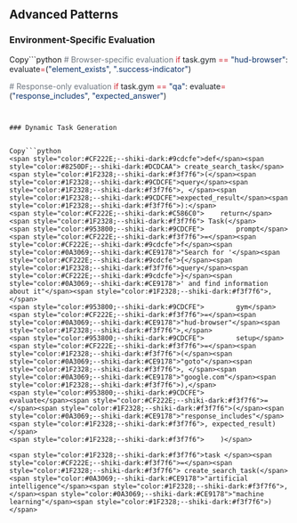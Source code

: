 ## Advanced Patterns



### ​Environment-Specific Evaluation


Copy```python
<span style="color:#6E7781;--shiki-dark:#6A9955"># Browser-specific evaluation</span>
<span style="color:#CF222E;--shiki-dark:#C586C0">if</span><span style="color:#1F2328;--shiki-dark:#f3f7f6"> task.gym </span><span style="color:#CF222E;--shiki-dark:#f3f7f6">==</span><span style="color:#0A3069;--shiki-dark:#CE9178"> "hud-browser"</span><span style="color:#1F2328;--shiki-dark:#f3f7f6">:</span>
<span style="color:#1F2328;--shiki-dark:#f3f7f6">    evaluate</span><span style="color:#CF222E;--shiki-dark:#f3f7f6">=</span><span style="color:#1F2328;--shiki-dark:#f3f7f6">(</span><span style="color:#0A3069;--shiki-dark:#CE9178">"element_exists"</span><span style="color:#1F2328;--shiki-dark:#f3f7f6">, </span><span style="color:#0A3069;--shiki-dark:#CE9178">".success-indicator"</span><span style="color:#1F2328;--shiki-dark:#f3f7f6">)</span>

<span style="color:#6E7781;--shiki-dark:#6A9955"># Response-only evaluation  </span>
<span style="color:#CF222E;--shiki-dark:#C586C0">if</span><span style="color:#1F2328;--shiki-dark:#f3f7f6"> task.gym </span><span style="color:#CF222E;--shiki-dark:#f3f7f6">==</span><span style="color:#0A3069;--shiki-dark:#CE9178"> "qa"</span><span style="color:#1F2328;--shiki-dark:#f3f7f6">:</span>
<span style="color:#1F2328;--shiki-dark:#f3f7f6">    evaluate</span><span style="color:#CF222E;--shiki-dark:#f3f7f6">=</span><span style="color:#1F2328;--shiki-dark:#f3f7f6">(</span><span style="color:#0A3069;--shiki-dark:#CE9178">"response_includes"</span><span style="color:#1F2328;--shiki-dark:#f3f7f6">, </span><span style="color:#0A3069;--shiki-dark:#CE9178">"expected_answer"</span><span style="color:#1F2328;--shiki-dark:#f3f7f6">)</span>
```


### ​Dynamic Task Generation


Copy```python
<span style="color:#CF222E;--shiki-dark:#9cdcfe">def</span><span style="color:#8250DF;--shiki-dark:#DCDCAA"> create_search_task</span><span style="color:#1F2328;--shiki-dark:#f3f7f6">(</span><span style="color:#1F2328;--shiki-dark:#9CDCFE">query</span><span style="color:#1F2328;--shiki-dark:#f3f7f6">, </span><span style="color:#1F2328;--shiki-dark:#9CDCFE">expected_result</span><span style="color:#1F2328;--shiki-dark:#f3f7f6">):</span>
<span style="color:#CF222E;--shiki-dark:#C586C0">    return</span><span style="color:#1F2328;--shiki-dark:#f3f7f6"> Task(</span>
<span style="color:#953800;--shiki-dark:#9CDCFE">        prompt</span><span style="color:#CF222E;--shiki-dark:#f3f7f6">=</span><span style="color:#CF222E;--shiki-dark:#9cdcfe">f</span><span style="color:#0A3069;--shiki-dark:#CE9178">"Search for '</span><span style="color:#CF222E;--shiki-dark:#9cdcfe">{</span><span style="color:#1F2328;--shiki-dark:#f3f7f6">query</span><span style="color:#CF222E;--shiki-dark:#9cdcfe">}</span><span style="color:#0A3069;--shiki-dark:#CE9178">' and find information about it"</span><span style="color:#1F2328;--shiki-dark:#f3f7f6">,</span>
<span style="color:#953800;--shiki-dark:#9CDCFE">        gym</span><span style="color:#CF222E;--shiki-dark:#f3f7f6">=</span><span style="color:#0A3069;--shiki-dark:#CE9178">"hud-browser"</span><span style="color:#1F2328;--shiki-dark:#f3f7f6">,</span>
<span style="color:#953800;--shiki-dark:#9CDCFE">        setup</span><span style="color:#CF222E;--shiki-dark:#f3f7f6">=</span><span style="color:#1F2328;--shiki-dark:#f3f7f6">(</span><span style="color:#0A3069;--shiki-dark:#CE9178">"goto"</span><span style="color:#1F2328;--shiki-dark:#f3f7f6">, </span><span style="color:#0A3069;--shiki-dark:#CE9178">"google.com"</span><span style="color:#1F2328;--shiki-dark:#f3f7f6">),</span>
<span style="color:#953800;--shiki-dark:#9CDCFE">        evaluate</span><span style="color:#CF222E;--shiki-dark:#f3f7f6">=</span><span style="color:#1F2328;--shiki-dark:#f3f7f6">(</span><span style="color:#0A3069;--shiki-dark:#CE9178">"response_includes"</span><span style="color:#1F2328;--shiki-dark:#f3f7f6">, expected_result)</span>
<span style="color:#1F2328;--shiki-dark:#f3f7f6">    )</span>

<span style="color:#1F2328;--shiki-dark:#f3f7f6">task </span><span style="color:#CF222E;--shiki-dark:#f3f7f6">=</span><span style="color:#1F2328;--shiki-dark:#f3f7f6"> create_search_task(</span><span style="color:#0A3069;--shiki-dark:#CE9178">"artificial intelligence"</span><span style="color:#1F2328;--shiki-dark:#f3f7f6">, </span><span style="color:#0A3069;--shiki-dark:#CE9178">"machine learning"</span><span style="color:#1F2328;--shiki-dark:#f3f7f6">)</span>
```